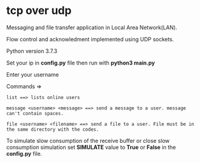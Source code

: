 # tcp over udp

Messaging and file transfer application in Local Area Network(LAN).

Flow control and acknowledment implemented using UDP sockets.

Python version 3.7.3

Set your ip in **config.py** file then run with **python3 main.py**

Enter your username

Commands =>
    
    list ==> lists online users
        
    message <username> <message> ==> send a message to a user. message can't contain spaces.

    file <username> <filename> ==> send a file to a user. File must be in the same directory with the codes.

To simulate slow consumption of the receive buffer or close slow consumption simulation set **SIMULATE** value to **True** or **False** in the **config.py** file.
